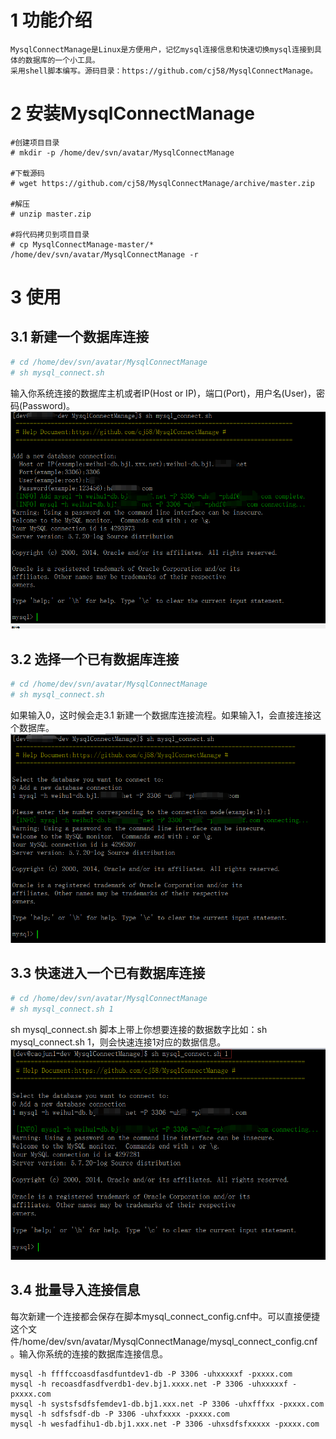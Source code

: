 # 1 功能介绍
    MysqlConnectManage是Linux是方便用户，记忆mysql连接信息和快速切换mysql连接到具体的数据库的一个小工具。
    采用shell脚本编写。源码目录：https://github.com/cj58/MysqlConnectManage。

# 2 安装MysqlConnectManage
```
#创建项目目录
# mkdir -p /home/dev/svn/avatar/MysqlConnectManage

#下载源码 
# wget https://github.com/cj58/MysqlConnectManage/archive/master.zip

#解压
# unzip master.zip

#将代码拷贝到项目目录
# cp MysqlConnectManage-master/* /home/dev/svn/avatar/MysqlConnectManage -r
```


# 3 使用
## 3.1 新建一个数据库连接
```bash
# cd /home/dev/svn/avatar/MysqlConnectManage
# sh mysql_connect.sh 
```
输入你系统连接的数据库主机或者IP(Host or IP)，端口(Port)，用户名(User)，密码(Password)。
![新建立一个连接](https://github.com/cj58/img/blob/master/MysqlConnectManage/newconn.png)

## 3.2 选择一个已有数据库连接
```bash
# cd /home/dev/svn/avatar/MysqlConnectManage
# sh mysql_connect.sh 
```
如果输入0，这时候会走3.1 新建一个数据库连接流程。如果输入1，会直接连接这个数据库。
![选择一个已有数据连接](https://github.com/cj58/img/blob/master/MysqlConnectManage/choice.png)

## 3.3 快速进入一个已有数据库连接
```bash
# cd /home/dev/svn/avatar/MysqlConnectManage
# sh mysql_connect.sh 1
```
sh mysql_connect.sh 脚本上带上你想要连接的数据数字比如：sh mysql_connect.sh 1，则会快速连接1对应的数据信息。
![快速连接](https://github.com/cj58/img/blob/master/MysqlConnectManage/fastchoice.png)

## 3.4 批量导入连接信息
每次新建一个连接都会保存在脚本mysql_connect_config.cnf中。可以直接便捷这个文件/home/dev/svn/avatar/MysqlConnectManage/mysql_connect_config.cnf。输入你系统的连接的数据库连接信息。
```
mysql -h ffffccoasdfasdfuntdev1-db -P 3306 -uhxxxxxf -pxxxx.com
mysql -h recoasdfasdfverdb1-dev.bj1.xxxx.net -P 3306 -uhxxxxxf -pxxxx.com
mysql -h systsfsdfsfemdev1-db.bj1.xxx.net -P 3306 -uhxfffxx -pxxxx.com
mysql -h sdfsfsdf-db -P 3306 -uhxfxxxx -pxxxx.com
mysql -h wesfadfihu1-db.bj1.xxx.net -P 3306 -uhxsdfsfxxxxx -pxxxx.com
```
